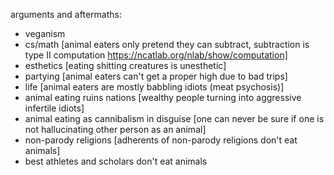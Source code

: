  arguments and aftermaths:
 - veganism 
- cs/math [animal eaters only pretend they can subtract, subtraction is type II computation https://ncatlab.org/nlab/show/computation]
- esthetics [eating shitting creatures is unesthetic]
- partying [animal eaters can't get a proper high due to bad trips]
- life [animal eaters are mostly babbling idiots (meat psychosis)]
- animal eating ruins nations  [wealthy people turning into aggressive infertile idiots]
- animal eating as cannibalism in disguise [one can never be sure if one is not hallucinating other person as an animal]
- non-parody religions [adherents of non-parody religions don't eat animals]
- best athletes and scholars don't eat animals
